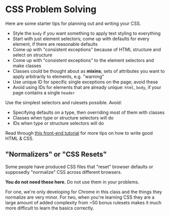 # CSS Problem Solving

Here are some starter tips for planning out and writing your CSS.

* Style the `body` if you want something to apply text styling to everything
* Start with just element selectors; come up with defaults for every element, if there are reasonable defaults
* Come up with "consistent exceptions" because of HTML structure and select on structure
* Come up with "consistent exceptions" to the element selectors and make classes
* Classes could be thought about as **mixins**; sets of attributes you want to apply arbitrarily to elements, e.g. "warning"
* Use unique ID for specific single exceptions on the page; avoid these
* Avoid using IDs for elements that are already unique: `html`, `body`, if your page contains a single `header`

Use the simplest selectors and rulesets possible.
Avoid:

* Specifying defaults on a type, then overriding most of them with classes
* Classes when type or structure selectors will do
* IDs when type or structure selectors will do

Read through [this front-end tutorial](http://learn.shayhowe.com/html-css/writing-your-best-code/) for more tips on how to write good HTML & CSS.

## "Normalizers" or "CSS Resets"

Some people have produced CSS files that "reset" browser defaults or supposedly "normalize" CSS across different browsers.

**You do not need these here.**
Do not use them in your problems.

For one, we're only developing for Chrome in this class and the things they normalize are very minor.
For two, when you're learning CSS they are a large amount of added complexity from ~50 bonus rulesets makes it much more difficult to learn the basics correctly.
